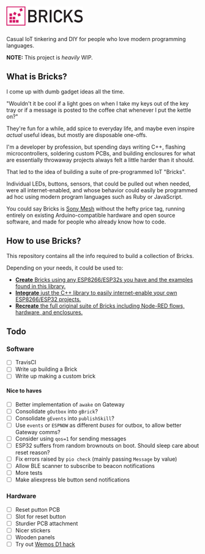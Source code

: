 <h1><img src=docs/logo.svg height=50 alt=Bricks></h1>

Casual IoT tinkering and DIY for people who love modern programming languages.

**NOTE:** This project is _heavily_ WIP.

## What is Bricks?

I come up with dumb gadget ideas all the time.

"Wouldn't it be cool if a light goes on when I take my keys out of the
key tray or if a message is posted to the coffee chat whenever I put the
kettle on?"

They're fun for a while, add spice to everyday life, and maybe even
inspire _actual_ useful ideas, but mostly are disposable one-offs.

I'm a developer by profession, but spending days writing C++, flashing
microcontrollers, soldering custom PCBs, and building enclosures for
what are essentially throwaway projects always felt a little harder than it should.

That led to the idea of building a suite of pre-programmed IoT "Bricks".

Individual LEDs, buttons, sensors, that could be pulled out when needed, were all internet-enabled,
and whose behavior could easily be programmed ad hoc using modern program
languages such as Ruby or JavaScript.

You could say Bricks is [Sony Mesh](https://meshprj.com/) without the hefty price tag,
running entirely on existing Arduino-compatible hardware and open source software,
and made for people who already know how to code.

## How to use Bricks?

This repository contains all the info required to build a collection of Bricks.

Depending on your needs, it could be used to:

- [**Create** Bricks using any ESP8266/ESP32s you have and the examples found in this library.](docs/create.md)
- [**Integrate** just the C++ library to easily internet-enable your own ESP8266/ESP32 projects.](docs/integrate.md)
- [**Recreate** the full original suite of Bricks including Node-RED flows, hardware, and enclosures.](docs/recreate.md)

## Todo

### Software

- [ ] TravisCI
- [ ] Write up building a Brick
- [ ] Write up making a custom brick

#### Nice to haves
- [ ] Better implementation of `awake` on Gateway
- [ ] Consolidate `gOutbox` into `gBrick`?
- [ ] Consolidate `gEvents` into `publishSkill`?
- [ ] Use `events` or `ESPNOW` as different _buses_ for outbox, to allow better Gateway comms?
- [ ] Consider using `qos=1` for sending messages
- [ ] ESP32 suffers from random brownouts on boot. Should sleep care about reset reason?
- [ ] Fix errors raised by `pio check` (mainly passing `Message` by value)
- [ ] Allow BLE scanner to subscribe to beacon notifications
- [ ] More tests
- [ ] Make aliexpress ble button send notifications

### Hardware

- [ ] Reset putton PCB
- [ ] Slot for reset button
- [ ] Sturdier PCB attachment
- [ ] Nicer stickers
- [ ] Wooden panels
- [ ] Try out [Wemos D1 hack](https://www.youtube.com/watch?v=rfPwOtoGO4E)

